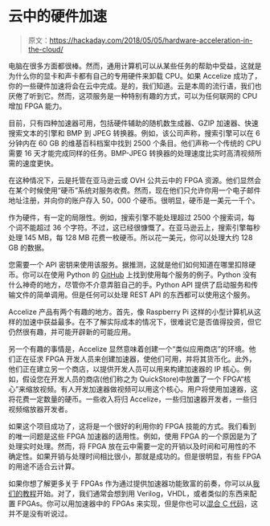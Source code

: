 # 云中的硬件加速

> 原文：<https://hackaday.com/2018/05/05/hardware-acceleration-in-the-cloud/>

电脑在很多方面都很棒。然而，通用计算机可以从某些任务的帮助中受益，这就是为什么你的显卡和声卡都有自己的专用硬件来卸载 CPU。如果 Accelize 成功了，你的一些硬件加速将会在云中完成。是的，我们知道。云是本周的流行语，我们也厌倦了听到它。然而，这项服务是一种特别有趣的方式，可以为任何联网的 CPU 增加 FPGA 能力。

目前，只有四种加速器可用，包括硬件辅助的随机数生成器、GZIP 加速器、快速搜索文本的引擎和 BMP 到 JPEG 转换器。例如，该公司声称，搜索引擎可以在 6 分钟内在 60 GB 的维基百科档案中找到 2500 个条目。他们声称一个传统的 CPU 需要 16 天才能完成同样的任务。BMP-JPEG 转换器的处理速度比实时高清视频所需的速度更快。

在这种情况下，云是托管在亚马逊云或 OVH 公共云中的 FPGA 资源。他们显然会在某个时候使用“硬币”系统对服务收费。然而，现在他们只允许你用一个电子邮件地址注册，并向你的账户存入 50，000 个硬币。很明显，硬币是一美元一千个。

作为硬件，有一定的局限性。例如，搜索引擎不能处理超过 2500 个搜索词，每个词不能超过 36 个字符。不过，这已经很慷慨了。在亚马逊云上，搜索引擎每秒处理 145 MB，每 128 MB 花费一枚硬币。所以花一美元，你可以处理大约 128 GB 的数据。

您需要一个 API 密钥来使用该服务。据推测，这就是他们如何知道在哪里扣除硬币。你可以在使用 Python 的 [GitHub](https://github.com/Accelize) 上找到使用每个服务的例子。Python 没有什么神奇的地方，尽管你不介意弄脏自己的手。Python API 提供了启动服务和传输文件的简单调用。但是任何可以处理 REST API 的东西都可以使用这个服务。

Accelize 产品有两个有趣的地方。首先，像 Raspberry Pi 这样的小型计算机从这样的加速中获益最多。在不了解实际成本的情况下，很难说它是否值得投资，但它仍然很有趣，并可能开辟新的可能应用。

另一个有趣的事情是，Accelize 显然意味着创建一个“类似应用商店”的环境。他们正在征求 FPGA 开发人员来创建加速器，使他们可用，并将其货币化。此外，他们正在建立另一个商店，以提供开发人员可以用来构建加速器的 IP 核心。例如，假设您在开发人员的商店(他们称之为 QuickStore)中放置了一个 FPGA“核心”来缩放视频。有人开发加速器做视频可以用这个核心。用户将使用加速器，这将花费一定数量的硬币。一些收入将归 Accelize，一些归加速器开发者，一些归视频缩放器开发者。

如果这个项目成功了，这将是一个很好的利用你的 FPGA 技能的方式。我们看到的唯一问题是这些 FPGA 加速器的适用性。例如，使用 FPGA 的一个原因是为了处理实时处理。然而，将 FPGA 放在云中需要一定的开销以及时间和可用性的不确定性。如果开销与处理时间相比很小，那就是成功的。但是很明显，有些 FPGA 的用途不适合云计算。

如果你想了解更多关于 FPGAs 作为通过提供加速器功能致富的前奏，你可以从[我们的教程](https://hackaday.com/2015/08/19/learning-verilog-on-a-25-fpga-part-i/)开始。对了，我们通常会想到用 Verilog，VHDL，或者类似的东西来配置 FPGAs。你可以用加速器中的 FPGAs 来实现，但是你也可以[混合 C 代码](https://hackaday.com/2017/04/26/fpgas-in-c-with-cynth/)，这并不是没有听说过。